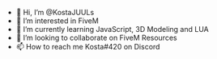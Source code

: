 - 👋 Hi, I’m @KostaJUULs
- 👀 I’m interested in FiveM
- 🌱 I’m currently learning JavaScript, 3D Modeling and LUA
- 💞️ I’m looking to collaborate on FiveM Resources 
- 📫 How to reach me Kosta#420 on Discord

<!---
KostaJUULs/KostaJUULs is a ✨ special ✨ repository because its `README.md` (this file) appears on your GitHub profile.
You can click the Preview link to take a look at your changes.
--->
